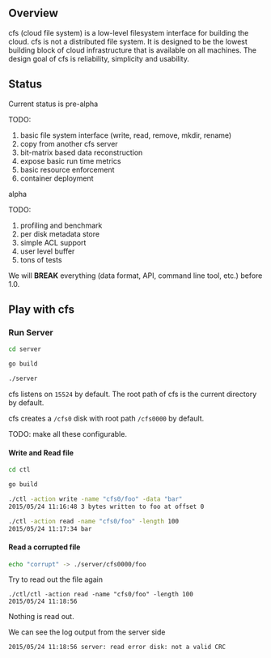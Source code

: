 ## Overview
cfs (cloud file system) is a low-level filesystem interface for building the cloud. cfs is not a distributed file system. It is designed to be the lowest building block of cloud infrastructure that is available on all machines. The design goal of cfs is reliability, simplicity and usability.

## Status

Current status is pre-alpha

TODO:

1. basic file system interface (write, read, remove, mkdir, rename)
2. copy from another cfs server
3. bit-matrix based data reconstruction
4. expose basic run time metrics
5. basic resource enforcement 
6. container deployment

alpha

TODO:

1. profiling and benchmark
2. per disk metadata store
3. simple ACL support
4. user level buffer
5. tons of tests

We will **BREAK** everything (data format, API, command line tool, etc.) before 1.0.

## Play with cfs

### Run Server

``` bash
cd server

go build

./server

```

cfs listens on `15524` by default. The root path of cfs is the current directory by default.

cfs creates a `/cfs0` disk with root path `/cfs0000` by default. 

TODO: make all these configurable.

#### Write and Read file

``` bash
cd ctl

go build

./ctl -action write -name "cfs0/foo" -data "bar"
2015/05/24 11:16:48 3 bytes written to foo at offset 0

./ctl -action read -name "cfs0/foo" -length 100
2015/05/24 11:17:34 bar
```

#### Read a corrupted file

``` bash
echo "corrupt" -> ./server/cfs0000/foo
```

Try to read out the file again
``` 
./ctl/ctl -action read -name "cfs0/foo" -length 100
2015/05/24 11:18:56 
```

Nothing is read out.

We can see the log output from the server side

```
2015/05/24 11:18:56 server: read error disk: not a valid CRC
```
